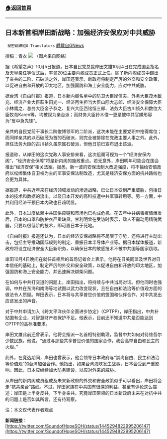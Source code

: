 ###  [:house:返回首頁](https://github.com/ourhimalayas/txt)
---


## 日本新首相岸田新战略：加强经济安保应对中共威胁
` 秘密翻譯組G-Translators` [轉載自GNews](https://gnews.org/zh-hans/1574678/)

撰稿：青衣
![](https://assets.gnews.org/wp-content/uploads/2021/10/图片1-11.png)
（图片来自网络）

据《希望之声》10月5日报道，日本自民党总裁岸田文雄10月4日在完成国会指名及天皇亲任等仪式后，率领20位主要内阁成员正式上任。除了新内阁成员中踢出了亲共的二阶、石破派之外，岸田还表示，新政府将制定严厉的外交和安全政策，以促进自由和开放的印太地区，加强国防和海上安全能力，应对中共威胁。

据台湾《自由时报》报道，日本新内阁名单中的防卫大臣岸信夫、外务大臣茂木敏充、经济产业大臣萩生田光一、经济再生担当大臣山际大志郎、经济安全保障大臣小林鹰之、总务大臣金子恭之、复兴大臣西铭恒三郎、法务大臣古川祯久和数位大臣牧岛Karen等，均被视为亲台派；而财务大臣铃木俊一更是被中共官媒形容为“反中急先锋”。

亲共的自民党前干事长二阶俊博领军的二阶派，这次未能在主要党职中抢得席位；而同样亲共的以石破茂为首的石破派，则完全被排除在党政主要人事之外。此外，担任法务大臣的古川祯久虽原属石破派，但他日前已宣布退出该派。

报道称，从岸田的这次党政人事安排来看，这次组阁可视为一个“经济安保内阁”，“经济安全保障”将是新内阁的施政重点。若无意外，岸田明年可能会在国会推出“经济安保”相关法案。据悉，新一波的安保法制大改造强度，将不输给安倍政府以松绑集体自卫权为主的军事安保法制改造，尤其是经济安保方面的抗共路线也会更为具体。

据报道，中共近年来在经济领域发动的渗透战略，已让日本受到严重威胁，包括日本的技术和数据的流出，以及日本开发的高科技遭中共军事转用等。另一方面，中共利用经济干预日本内政也日趋明显。

此外，日本过度依赖中共国供应链和市场也已构成危机。在去年中共病毒疫情爆发后，日本的口罩和防护衣严重缺货。甘利明曾在受访时表示，敌人不需动用精锐武器，只要以很低阶的技术，即可置日本于死地。

《自由时报》报道还认为，日本的经济安保战略将不局限于守势，还将进行主动出击，包括主导推动国际规则的制定、重振日本半导体产业等。据日本媒体报道，新政府将设立经济安全大臣新职务，以确保日本的敏感技术不被中共国等国家窃取。

岸田10月4日晚间在就任首相后的首场记者会上表示，他将在日美同盟及世界对日本信任的基础上，制定严厉的外交和安全政策，以促进自由和开放的印太地区，加强国防和海上安全能力，并迅速解决绑架问题。

在如何与中共打交道的问题上，岸田指出，将持续与中共当局对话。但他同时也强调，中共在东海和南海等地试图以武力改变现状，且在自由和法治等价值观方面的做法令人质疑。岸田表示，日本将与共享普世价值的盟国和伙伴合作，对中共发出应该发出的声音。

对于中共申请加入《跨太平洋伙伴全面进步协定》（CPTPP），岸田指出，中共补贴国有企业，对智慧财产权保护不足。他表示，目前还不知道中共是否能达到CPTPP的高标准要求。

岸田文雄此前还曾表示，他将会指派一名首相特别助理，监督中共如何对待维吾尔少数民族。他说，“通过与那些共享普世价值的国家合作，我会高举自由和民主的火炬。”

此外，在竞选期间，岸田也曾表示，他会领导日本政府与“崇尚自由、民主和法治等价值观”的台湾加强合作。他指出，如果台湾海峡发生战事，日本会受到严重影响。因此，日本应继续加大防务建设，以应对外来的威胁。

从岸田的新内阁成员组成及未来新政府的外交和安全政策似乎可以看出，岸田将会走“抗共亲台”路线。不过，岸田家族在中共国有很深的利益，甚至有评论这么描述：岸田是上半身反共，下半身亲共。究竟岸田带领的日本新政府未来在对抗中共的问题上是否如其所言，还有待观察。

注：本文仅代表作者观点

**新闻链接**：[https://twitter.com/SoundofHopeSOH/status/1445294822995206147](https://twitter.com/SoundofHopeSOH/status/1445294822995206147)
